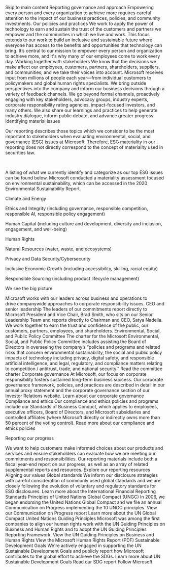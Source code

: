 Skip to main content
Reporting governance and approach
Empowering every person and every organization to achieve more requires careful attention to the impact of our business practices, policies, and community investments.
Our policies and practices
We work to apply the power of technology to earn and sustain the trust of the customers and partners we empower and the communities in which we live and work. This focus extends to our work to build an inclusive and sustainable future where everyone has access to the benefits and opportunities that technology can bring. It’s central to our mission to empower every person and organization to achieve more, and it's why many of our employees come to work every day.
Working together with stakeholders
We know that the decisions we make affect our employees, customers, partners, shareholders, suppliers, and communities, and we take their voices into account. Microsoft receives input from millions of people each year—from individual customers to policymakers and global human rights specialists. We bring outside perspectives into the company and inform our business decisions through a variety of feedback channels. We go beyond formal channels, proactively engaging with key stakeholders, advocacy groups, industry experts, corporate responsibility rating agencies, impact-focused investors, and many others. We also share our learnings and practices to help generate industry dialogue, inform public debate, and advance greater progress.
Identifying material issues

Our reporting describes those topics which we consider to be the most important to stakeholders when evaluating environmental, social, and governance (ESG) issues at Microsoft. Therefore, ESG materiality in our reporting does not directly correspond to the concept of materiality used in securities law.

 

A listing of what we currently identify and categorize as our top ESG issues can be found below. Microsoft conducted a materiality assessment focused on environmental sustainability, which can be accessed in the 2020 Environmental Sustainability Report.

Climate and Energy

Ethics and Integrity (including governance, responsible competition, responsible AI, responsible policy engagement)

Human Capital (including culture and development, diversity and inclusion, engagement, and well-being)

Human Rights

Natural Resources (water, waste, and ecosystems)

Privacy and Data Security/Cybersecurity

Inclusive Economic Growth (including accessibility, skilling, racial equity)

Responsible Sourcing (including product lifecycle management)

We see the big picture

Microsoft works with our leaders across business and operations to drive companywide approaches to corporate responsibility issues.
CEO and senior leadership
The leaders of our commitments report directly to Microsoft President and Vice Chair, Brad Smith, who sits on our Senior Leadership Team and reports directly to Chairman and CEO, Satya Nadella. We work together to earn the trust and confidence of the public, our customers, partners, employees, and shareholders.
Environmental, Social, and Public Policy Committee
The charter for the Microsoft Environmental, Social, and Public Policy Committee includes assisting the Board of Directors in overseeing the company’s “policies and programs and related risks that concern environmental sustainability, the social and public policy impacts of technology including privacy, digital safety, and responsible artificial intelligence, and legal, regulatory, and compliance matters relating to competition / antitrust, trade, and national security.”
Read the committee charter
Corporate governance
At Microsoft, our focus on corporate responsibility fosters sustained long-term business success. Our corporate governance framework, policies, and practices are described in detail in our annual proxy statement and the corporate governance section of our Investor Relations website.
Learn about our corporate governance
Compliance and ethics
Our compliance and ethics policies and programs include our Standards of Business Conduct, which applies to employees, executive officers, Board of Directors, and Microsoft subsidiaries and controlled affiliates (where Microsoft directly or indirectly owns more than 50 percent of the voting control).
Read more about our compliance and ethics policies

Reporting our progress

We want to help customers make informed choices about our products and services and ensure stakeholders can evaluate how we are meeting our commitments and responsibilities. Our reporting materials include both a fiscal year-end report on our progress, as well as an array of related supplemental reports and resources.
Explore our reporting resources
Aligning our values
Global standards
We inform our disclosure strategies with careful consideration of commonly used global standards and we are closely following the evolution of voluntary and regulatory standards for ESG disclosures.
Learn more about the International Financial Reporting Standards
Principles of United Nations Global Compact (UNGC)
In 2006, we began endorsing the United Nations Global Compact and we file an annual Communication on Progress implementing the 10 UNGC principles.
View our Communication on Progress report Learn more about the UN Global Compact
United Nations Guiding Principles
Microsoft was among the first companies to align our human rights work with the UN Guiding Principles on Business and Human Rights and to adopt the UN Guiding Principles Reporting Framework.
View the UN Guiding Principles on Business and Human Rights View the Microsoft Human Rights Report (PDF)
Sustainable Development Goals
We're actively engaged in supporting the UN Sustainable Development Goals and publicly report how Microsoft contributes to the global effort to achieve the SDGs.
Learn more about UN Sustainable Development Goals Read our SDG report
Follow Microsoft